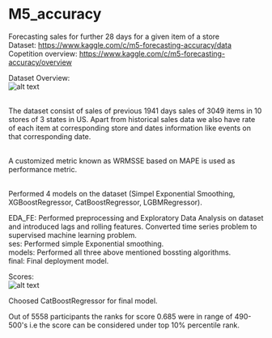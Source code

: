 # M5_accuracy

Forecasting sales for further 28 days for a given item of a store<br/>
Dataset: https://www.kaggle.com/c/m5-forecasting-accuracy/data<br/>
Copetition overview: https://www.kaggle.com/c/m5-forecasting-accuracy/overview<br/>

Dataset Overview:<br/>
![alt text](https://github.com/Deshram/M5_accuracy/blob/main/screenshots/Dataset_overview.jpg)

<br>The dataset consist of sales of previous 1941 days sales of 3049 items in 10 stores of 3 states in US. Apart from historical sales data we also have rate of each item at corresponding store and dates information like events on that corresponding date.</br>

<br>A customized metric known as WRMSSE based on MAPE is used as performance metric. 

<br>Performed 4 models on the dataset (Simpel Exponential Smoothing, XGBoostRegressor, CatBoostRegressor, LGBMRegressor).</br>

EDA_FE: Performed preprocessing and Exploratory Data Analysis on dataset and introduced lags and rolling features. Converted time series problem to supervised machine learning problem.<br/>
ses: Performed simple Exponential smoothing.<br/>
models: Performed all three above mentioned bossting algorithms.<br/>
final: Final deployment model.<br/>

Scores:<br/>
![alt text](https://github.com/Deshram/M5_accuracy/blob/main/screenshots/scores.JPG)

Choosed CatBoostRegressor for final model.

Out of 5558 participants the ranks for score 0.685 were in range of 490-500's i.e the score can be considered under top 10% percentile rank. 

